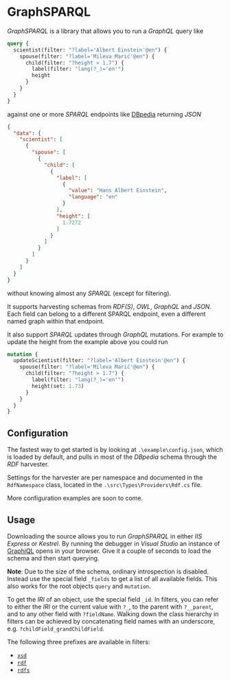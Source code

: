 ﻿GraphSPARQL
===========

_GraphSPARQL_ is a library that allows you to run a _GraphQL_ query like
```graphql
query {
  scientist(filter: "?label='Albert Einstein'@en") {
    spouse(filter: "?label='Mileva Marić'@en") {
      child(filter: "?height > 1.7") {
        label(filter: "lang(?_)='en'")
        height
      }
    }
  }
}
```
against one or more _SPARQL_ endpoints like
[DBpedia](https://dbpedia.org/sparql) returning _JSON_
```json
{
  "data": {
    "scientist": [
      {
        "spouse": [
          {
            "child": [
              {
                "label": [
                  {
                    "value": "Hans Albert Einstein",
                    "language": "en"
                  }
                ],
                "height": [
                  1.7272
                ]
              }
            ]
          }
        ]
      }
    ]
  }
}
```
without knowing almost any _SPARQL_ (except for filtering).

It supports harvesting schemas from _RDF(S)_, _OWL_, _GraphQL_ and _JSON_.
Each field can belong to a different SPARQL endpoint, even a different named
graph within that endpoint.

It also support _SPARQL_ updates through _GraphQL_ mutations.
For example to update the height from the example above you could run
```graphql
mutation {
  updateScientist(filter: "?label='Albert Einstein'@en") {
    spouse(filter: "?label='Mileva Marić'@en") {
      child(filter: "?height > 1.7") {
        label(filter: "lang(?_)='en'")
        height(set: 1.73)
      }
    }
  }
}
```

Configuration
-------------
The fastest way to get started is by looking at `.\example\config.json`, which
is loaded by default, and pulls in most of the _DBpedia_ schema through the
_RDF_ harvester.

Settings for the harvester are per namespace and documented in the
`RdfNamespace` class, located in the `.\src\Types\Providers\Rdf.cs` file.

More configuration examples are soon to come.

Usage
-----
Downloading the source allows you to run _GraphSPARQL_ in either _IIS Express_
or _Kestrel_. By running the debugger in _Visual Studio_ an instance of
[GraphiQL](https://github.com/graphql/graphiql) opens in your browser. Give it
a couple of seconds to load the schema and then start querying.

**Note**: Due to the size of the schema, ordinary introspection is disabled.
Instead use the special field `_fields` to get a list of all available fields.
This also works for the root objects `query` and `mutation`.

To get the _IRI_ of an object, use the special field `_id`. In filters, you
can refer to either the _IRI_ or the current value with `?_`, to the parent
with `?__parent`, and to any other field with `?fieldName`. Walking down the
class hierarchy in filters can be achieved by concatenating field names with
an underscore, e.g. `?childField_grandChildField`.

The following three prefixes are available in filters:

- [`xsd`](http://www.w3.org/2001/XMLSchema)
- [`rdf`](http://www.w3.org/1999/02/22-rdf-syntax-ns#)
- [`rdfs`](http://www.w3.org/2000/01/rdf-schema#)

